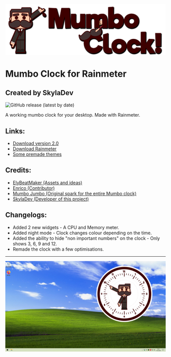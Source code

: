 ![MumboClockTitle](https://raw.githubusercontent.com/SkylaDev/Mumbo-clock-rainmeter/master/other/title.png "Mumbo clock title image")

# Mumbo Clock for Rainmeter
## Created by SkylaDev
![GitHub release (latest by date)](https://img.shields.io/github/v/release/SkylaDev/Mumbo-clock-rainmeter)

A working mumbo clock for your desktop. Made with Rainmeter.

## Links:
* [Download version 2.0](https://github.com/SkylaDev/Mumbo-clock-rainmeter/blob/master/releases/Mumbo-pack_2.0.rmskin?raw=true)
* [Download Rainmeter](https://www.rainmeter.net/)
* [Some premade themes](https://github.com/SkylaDev/Mumbo-clock-rainmeter/blob/master/themes.md)

## Credits:
* [ElyBeatMaker (Assets and ideas)](https://twitter.com/elybeatmaker/)
* [Enrico (Contributor)](https://twitter.com/leone2503)
* [Mumbo Jumbo (Original spark for the entire Mumbo clock)](https://twitter.com/ThatMumboJumbo)
* [SkylaDev (Developer of this project)](https://twitter.com/SkylaDev)

## Changelogs:
* Added 2 new widgets - A CPU and Memory meter.
* Added night mode - Clock changes colour depending on the time.
* Added the ability to hide "non important numbers" on the clock - Only shows 3, 6, 9 and 12.
* Remade the clock with a few optimisations.

---

![MumboClockPreview](https://raw.githubusercontent.com/SkylaDev/Mumbo-clock-rainmeter/master/other/DeviantArtPreview.png "Preview of the clock widget")
